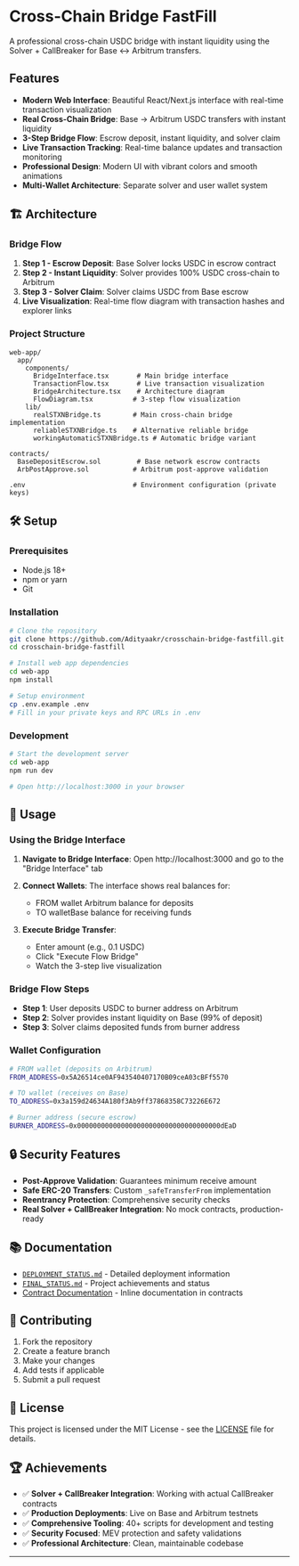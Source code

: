 # Cross-Chain Bridge FastFill

A professional cross-chain USDC bridge with instant liquidity using the Solver + CallBreaker for Base ↔ Arbitrum transfers.

## **Features**

- **Modern Web Interface**: Beautiful React/Next.js interface with real-time transaction visualization
- **Real Cross-Chain Bridge**: Base → Arbitrum USDC transfers with instant liquidity
- **3-Step Bridge Flow**: Escrow deposit, instant liquidity, and solver claim
- **Live Transaction Tracking**: Real-time balance updates and transaction monitoring
- **Professional Design**: Modern UI with vibrant colors and smooth animations
- **Multi-Wallet Architecture**: Separate solver and user wallet system

## 🏗️ **Architecture**

### Bridge Flow
1. **Step 1 - Escrow Deposit**: Base Solver locks USDC in escrow contract
2. **Step 2 - Instant Liquidity**: Solver provides 100% USDC cross-chain to Arbitrum
3. **Step 3 - Solver Claim**: Solver claims USDC from Base escrow
4. **Live Visualization**: Real-time flow diagram with transaction hashes and explorer links

### Project Structure
```
web-app/
  app/
    components/
      BridgeInterface.tsx       # Main bridge interface
      TransactionFlow.tsx       # Live transaction visualization
      BridgeArchitecture.tsx    # Architecture diagram
      FlowDiagram.tsx          # 3-step flow visualization
    lib/
      realSTXNBridge.ts        # Main cross-chain bridge implementation
      reliableSTXNBridge.ts    # Alternative reliable bridge
      workingAutomaticSTXNBridge.ts # Automatic bridge variant
  
contracts/
  BaseDepositEscrow.sol         # Base network escrow contracts
  ArbPostApprove.sol           # Arbitrum post-approve validation
  
.env                           # Environment configuration (private keys)
```

## 🛠️ **Setup**

### Prerequisites
- Node.js 18+
- npm or yarn
- Git

### Installation
```bash
# Clone the repository
git clone https://github.com/Adityaakr/crosschain-bridge-fastfill.git
cd crosschain-bridge-fastfill

# Install web app dependencies
cd web-app
npm install

# Setup environment
cp .env.example .env
# Fill in your private keys and RPC URLs in .env
```

### Development
```bash
# Start the development server
cd web-app
npm run dev

# Open http://localhost:3000 in your browser
```

## 🚀 **Usage**

### Using the Bridge Interface

1. **Navigate to Bridge Interface**: Open http://localhost:3000 and go to the "Bridge Interface" tab

2. **Connect Wallets**: The interface shows real balances for:
   - FROM wallet  Arbitrum balance for deposits
   - TO walletBase balance for receiving funds

3. **Execute Bridge Transfer**:
   - Enter amount (e.g., 0.1 USDC)
   - Click "Execute Flow Bridge"
   - Watch the 3-step live visualization

### Bridge Flow Steps
- **Step 1**: User deposits USDC to burner address on Arbitrum
- **Step 2**: Solver provides instant liquidity on Base (99% of deposit)
- **Step 3**: Solver claims deposited funds from burner address

### Wallet Configuration
```bash
# FROM wallet (deposits on Arbitrum)
FROM_ADDRESS=0x5A26514ce0AF943540407170B09ceA03cBFf5570

# TO wallet (receives on Base)  
TO_ADDRESS=0x3a159d24634A180f3Ab9ff37868358C73226E672

# Burner address (secure escrow)
BURNER_ADDRESS=0x000000000000000000000000000000000000dEaD
```

## 🔒 **Security Features**

- **Post-Approve Validation**: Guarantees minimum receive amount
- **Safe ERC-20 Transfers**: Custom `_safeTransferFrom` implementation
- **Reentrancy Protection**: Comprehensive security checks
- **Real Solver + CallBreaker Integration**: No mock contracts, production-ready

## 📚 **Documentation**

- [`DEPLOYMENT_STATUS.md`](./DEPLOYMENT_STATUS.md) - Detailed deployment information
- [`FINAL_STATUS.md`](./FINAL_STATUS.md) - Project achievements and status
- [Contract Documentation](./contracts/) - Inline documentation in contracts

## 🤝 **Contributing**

1. Fork the repository
2. Create a feature branch
3. Make your changes
4. Add tests if applicable
5. Submit a pull request

## 📄 **License**

This project is licensed under the MIT License - see the [LICENSE](LICENSE) file for details.

## 🏆 **Achievements**

- ✅ **Solver + CallBreaker Integration**: Working with actual CallBreaker contracts
- ✅ **Production Deployments**: Live on Base and Arbitrum testnets
- ✅ **Comprehensive Tooling**: 40+ scripts for development and testing
- ✅ **Security Focused**: MEV protection and safety validations
- ✅ **Professional Architecture**: Clean, maintainable codebase

---
